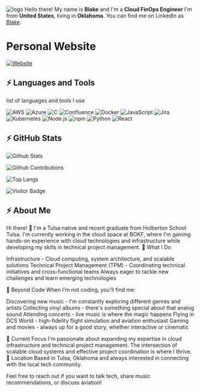 ![logo](https://github.com/Acochisse/acochisse/assets/61358550/5992e7ab-3664-438c-8a10-7d84f5dede19)
Hello there!
My name is **Blake** and I'm a **Cloud FinOps Engineer**  I'm from **United States**, living in **Oklahoma**. You can find me on LinkedIn as [Blake](https://www.linkedin.com/in/leestewart909/).
# Personal Website 
[![Website](https://img.shields.io/website?label=https://acochisse.github.io/Personal_Website/&style=for-the-badge&url=https://acochisse.github.io/Personal_Website/)](https://acochisse.github.io/Personal_Website/)
## ⚡ Languages and Tools
list of languages and tools I use

![AWS](https://img.shields.io/badge/-AWS-000000?style=flat&logo=amazon-aws)
![Azure](https://img.shields.io/badge/-Azure-000000?style=flat&logo=microsoft-azure)
![C](https://img.shields.io/badge/-C-000000?style=flat&logo=C)
![Confluence](https://img.shields.io/badge/-Confluence-000000?style=flat&logo=confluence)
![Docker](https://img.shields.io/badge/-Docker-000000?style=flat&logo=docker)
![JavaScript](https://img.shields.io/badge/-JavaScript-000000?style=flat&logo=javascript)
![Jira](https://img.shields.io/badge/-Jira-000000?style=flat&logo=jira)
![Kubernetes](https://img.shields.io/badge/-Kubernetes-000000?style=flat&logo=kubernetes)
![Node.js](https://img.shields.io/badge/-Node.js-000000?style=flat&logo=node.js)
![npm](https://img.shields.io/badge/-npm-000000?style=flat&logo=npm)
![Python](https://img.shields.io/badge/-Python-000000?style=flat&logo=python)
![React](https://img.shields.io/badge/-React-000000?style=flat&logo=react)

## ⚡ GitHub Stats

![Github Stats](https://github-readme-stats.vercel.app/api?username=Acochisse&count_private=true&show_icons=true&include_all_commits=true)

![Github Contributions](https://github-readme-streak-stats.herokuapp.com/?user=acochisse&hide_border=true)

![Top Langs](https://github-readme-stats.vercel.app/api/top-langs/?username=acochisse&hide=TeX&layout=compact)

![Visitor Badge](https://visitor-badge.laobi.icu/badge?page_id=acochisse.acochisse)

## ⚡ About Me
Hi there! 👋
I'm a Tulsa native and recent graduate from Holberton School Tulsa. I'm currently working in the cloud space at BOKF, where I'm gaining hands-on experience with cloud technologies and infrastructure while developing my skills in technical project management.
🔧 What I Do

Infrastructure - Cloud computing, system architecture, and scalable solutions
Technical Project Management (TPM) - Coordinating technical initiatives and cross-functional teams
Always eager to tackle new challenges and learn emerging technologies

🎵 Beyond Code
When I'm not coding, you'll find me:

Discovering new music - I'm constantly exploring different genres and artists
Collecting vinyl albums - there's something special about that analog sound
Attending concerts - live music is where the magic happens
Flying in DCS World - high-fidelity flight simulation and aviation enthusiast
Gaming and movies - always up for a good story, whether interactive or cinematic

🚀 Current Focus
I'm passionate about expanding my expertise in cloud infrastructure and technical project management. The intersection of scalable cloud systems and effective project coordination is where I thrive.
📍 Location
Based in Tulsa, Oklahoma and always interested in connecting with the local tech community.

Feel free to reach out if you want to talk tech, share music recommendations, or discuss aviation!

